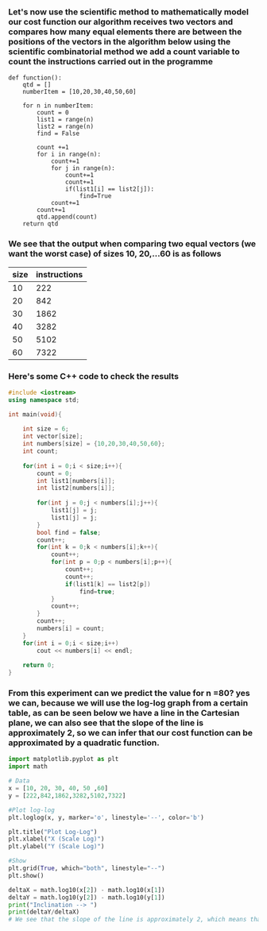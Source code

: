 ### Let's now use the scientific method to mathematically model our cost function our algorithm receives two vectors and compares how many equal elements there are between the positions of the vectors in the algorithm below using the scientific combinatorial method we add a count variable to count the instructions carried out in the programme

```
def function():
    qtd = []
    numberItem = [10,20,30,40,50,60]
    
    for n in numberItem:
        count = 0
        list1 = range(n)
        list2 = range(n)
        find = False
        
        count +=1
        for i in range(n):
            count+=1
            for j in range(n):
                count+=1
                count+=1
                if(list1[i] == list2[j]):
                    find=True
            count+=1
        count+=1
        qtd.append(count)
    return qtd
```
### We see that the output when comparing two equal vectors (we want the worst case) of sizes 10, 20,...60 is as follows


|size  | instructions |
|------|--------------|
| 10   |     222      |
| 20   |     842      |
| 30   |     1862     |
| 40   |     3282     |
| 50   |     5102     |
| 60   |     7322     |

### Here's some C++ code to check the results

``` cpp
#include <iostream>
using namespace std;

int main(void){
    
    int size = 6;
    int vector[size];
    int numbers[size] = {10,20,30,40,50,60};
    int count;
    
    for(int i = 0;i < size;i++){
        count = 0;
        int list1[numbers[i]];
        int list2[numbers[i]];
        
        for(int j = 0;j < numbers[i];j++){
            list1[j] = j;
            list1[j] = j;
        }
        bool find = false;
        count++;
        for(int k = 0;k < numbers[i];k++){
            count++;
            for(int p = 0;p < numbers[i];p++){
                count++;
                count++;
                if(list1[k] == list2[p])
                    find=true;
            }
            count++;
        }
        count++;
        numbers[i] = count;
    }
    for(int i = 0;i < size;i++)
        cout << numbers[i] << endl;
        
    return 0;
}
```
### From this experiment can we predict the value for n =80? yes we can, because we will use the log-log graph from a certain table, as can be seen below we have a line in the Cartesian plane, we can also see that the slope of the line is approximately 2, so we can infer that our cost function can be approximated by a quadratic function.

``` py
import matplotlib.pyplot as plt
import math

# Data
x = [10, 20, 30, 40, 50 ,60]
y = [222,842,1862,3282,5102,7322]

#Plot log-log
plt.loglog(x, y, marker='o', linestyle='--', color='b')

plt.title("Plot Log-Log")
plt.xlabel("X (Scale Log)")
plt.ylabel("Y (Scale Log)")

#Show 
plt.grid(True, which="both", linestyle="--")
plt.show()

deltaX = math.log10(x[2]) - math.log10(x[1])
deltaY = math.log10(y[2]) - math.log10(y[1])
print("Inclination --> ")
print(deltaY/deltaX)
# We see that the slope of the line is approximately 2, which means that the cost function can be considered a quadratic function

```

